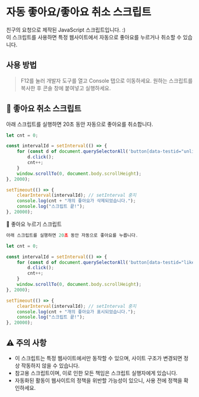 # 자동 좋아요/좋아요 취소 스크립트

친구의 요청으로 제작된 JavaScript 스크립트입니다. :)  <br>
이 스크립트를 사용하면 특정 웹사이트에서 자동으로 좋아요를 누르거나 취소할 수 있습니다.

## 사용 방법

> F12를 눌러 개발자 도구를 열고 Console 탭으로 이동하세요.
> 원하는 스크립트를 복사한 후 콘솔 창에 붙여넣고 실행하세요.

## 🔻 좋아요 취소 스크립트

아래 스크립트를 실행하면 20초 동안 자동으로 좋아요를 취소합니다.

``` javascript
let cnt = 0;

const intervalId = setInterval(() => {
    for (const d of document.querySelectorAll('button[data-testid="unlike"]')) {
        d.click();
        cnt++;
    }
    window.scrollTo(0, document.body.scrollHeight);
}, 2000);

setTimeout(() => {
    clearInterval(intervalId); // setInterval 중지
    console.log(cnt + "개의 좋아요가 삭제되었습니다.");
    console.log("스크립트 끝!");
}, 20000);
```

🔺 좋아요 누르기 스크립트
``` javascript
아래 스크립트를 실행하면 20초 동안 자동으로 좋아요를 누릅니다.

let cnt = 0;

const intervalId = setInterval(() => {
    for (const d of document.querySelectorAll('button[data-testid="like"]')) {
        d.click();
        cnt++;
    }
    window.scrollTo(0, document.body.scrollHeight);
}, 2000);

setTimeout(() => {
    clearInterval(intervalId); // setInterval 중지
    console.log(cnt + "개의 좋아요가 표시되었습니다.");
    console.log("스크립트 끝!");
}, 20000);
```

## ⚠️ 주의 사항

- 이 스크립트는 특정 웹사이트에서만 동작할 수 있으며, 사이트 구조가 변경되면 정상 작동하지 않을 수 있습니다.
- 참고용 스크립트이며, 이로 인한 모든 책임은 스크립트 실행자에게 있습니다.
- 자동화된 활동이 웹사이트의 정책을 위반할 가능성이 있으니, 사용 전에 정책을 확인하세요.


